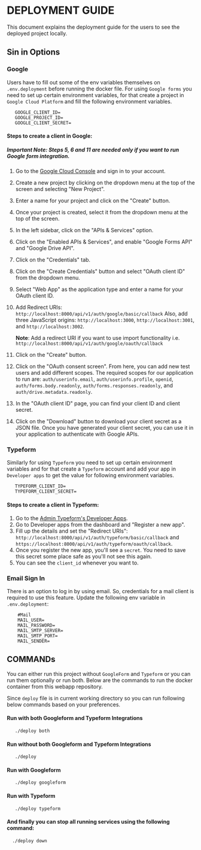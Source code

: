 # DEPLOYMENT GUIDE

This document explains the deployment guide for the users to see the deployed project locally.

## Sin in Options

### Google
Users have to fill out some of the env variables themselves on `.env.deployment` before running the docker file.
For using `Google forms` you need to set up certain environment variables, for that create a project in `Google Cloud Platform` and fill the following environment variables.

```dotenv
   GOOGLE_CLIENT_ID=
   GOOGLE_PROJECT_ID=
   GOOGLE_CLIENT_SECRET=
```
 
#### Steps to create a client in Google:

##### Important Note: Steps 5, 6 and 11 are needed only if you want to run Google form integration.

1. Go to the [Google Cloud Console](https://console.cloud.google.com/) and sign in to your account.
2. Create a new project by clicking on the dropdown menu at the top of the screen and selecting "New Project".
3. Enter a name for your project and click on the "Create" button.
4. Once your project is created, select it from the dropdown menu at the top of the screen.
5. In the left sidebar, click on the "APIs & Services" option.
6. Click on the "Enabled APIs & Services", and enable "Google Forms API" and "Google Drive API".
7. Click on the "Credentials" tab.
8. Click on the "Create Credentials" button and select "OAuth client ID" from the dropdown menu.
9. Select "Web App" as the application type and enter a name for your OAuth client ID.
10. Add Redirect URIs: `http://localhost:8000/api/v1/auth/google/basic/callback`  Also, add three JavaScript origins: `http://localhost:3000`, `http://localhost:3001`, and `http://localhost:3002`.

    **Note**: Add a redirect URI if you want to use import functionality i.e. `http://localhost:8000/api/v1/auth/google/oauth/callback`

11. Click on the "Create" button.
12. Click on the "OAuth consent screen". From here, you can add new test users and add different scopes. The required scopes for our application to run are: `auth/userinfo.email`, `auth/userinfo.profile`, `openid`, `auth/forms.body.readonly`, `auth/forms.responses.readonly`, and `auth/drive.metadata.readonly`.
13. In the "OAuth client ID" page, you can find your client ID and client secret.
14. Click on the "Download" button to download your client secret as a JSON file.
    Once you have generated your client secret, you can use it in your application to authenticate with Google APIs.

### Typeform

Similarly for using `Typeform` you need to set up certain environment variables and for that create a `Typeform` account and add your app in `Developer apps` to get the value for following environment variables.

```dotenv
   TYPEFORM_CLIENT_ID=
   TYPEFORM_CLIENT_SECRET=
```

#### Steps to create a client in Typeform:

1. Go to the [Admin Typeform's Developer Apps](https://admin.typeform.com/).
2. Go to Developer apps from the dashboard and "Register a new app".
3. Fill up the details and set the "Redirect URIs": `http://localhost:8000/api/v1/auth/typeform/basic/callback` and `https://localhost:8000/api/v1/auth/typeform/oauth/callback`.
4. Once you register the new app, you'll see a `secret`. You need to save this secret some place safe as you'll not see this again.
5. You can see the `client_id` whenever you want to.


### Email Sign In

There is an option to log in by using email. So, credentials for a mail client is required to use this feature.
Update the following env variable in `.env.deployment`:

```dotenv
    #Mail
    MAIL_USER=
    MAIL_PASSWORD=
    MAIL_SMTP_SERVER=
    MAIL_SMTP_PORT=
    MAIL_SENDER=
```


## COMMANDs

 You can either run this project without `GoogleForm` and `Typeform` or you can run them optionally or run both. Below are the commands to run the docker container from this webapp repository.

 Since `deploy` file is in current working directory so you can run following below commands based on your preferences.

 #### Run with both Googleform and Typeform Integrations

 ```
    ./deploy both
 ```

  #### Run without both Googleform and Typeform Integrations

 ```
    ./deploy 
 ```

#### Run with Googleform 

 ```
    ./deploy googleform
 ```

  #### Run with Typeform

 ```
    ./deploy typeform
 ```

 #### And finally you can stop all running services using the following command:
 
 ```
   ./deploy down
 ```
